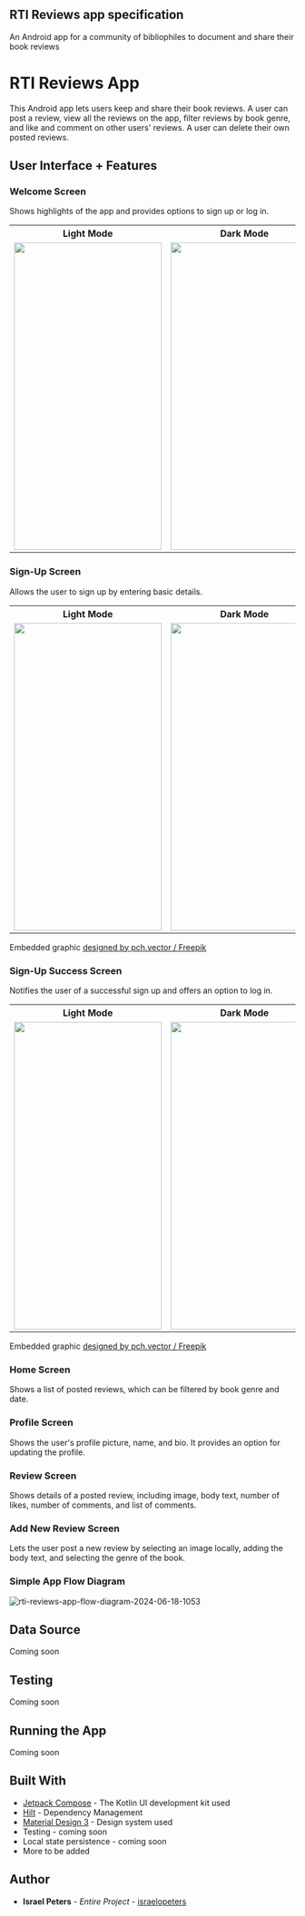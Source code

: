 ## RTI Reviews app specification
An Android app for a community of bibliophiles to document and share their book reviews

# RTI Reviews App
This Android app lets users keep and share their book reviews. A user can post a review, view all the reviews on the app, filter reviews by book genre, and like and comment on other users' reviews. A user can delete their own posted reviews.

## User Interface + Features

### Welcome Screen
Shows highlights of the app and provides options to sign up or log in.
<table>
  <body>
    <tr>
      <th>Light Mode</th>
      <th>Dark Mode</th>
    <tr>
      <td>
        <img src=https://github.com/user-attachments/assets/953abe3f-e870-4f0d-9800-4a43586a8a4e width="260" height="542" />
      </td>
      <td>
        <img src=https://github.com/user-attachments/assets/66d7e72b-fee1-45b8-bf3b-fb85be0f2bab width="260" height="542" />
      </td>
    </tr>
  </body>
</table>


### Sign-Up Screen
Allows the user to sign up by entering basic details.
<table>
  <body>
    <tr>
      <th>Light Mode</th>
      <th>Dark Mode</th>
    <tr>
      <td>
        <img src=https://github.com/user-attachments/assets/f2252a32-6933-4f3d-8e99-914f91098079 width="260" height="542" />
      </td>
      <td>
        <img src=https://github.com/user-attachments/assets/139128f0-d73f-4685-8b42-7e3b4abdf2ac width="260" height="542" />
      </td>
  </body>
</table>
Embedded graphic <a href="http://www.freepik.com">designed by pch.vector / Freepik</a>

### Sign-Up Success Screen
Notifies the user of a successful sign up and offers an option to log in.
<table>
  <body>
    <tr>
      <th>Light Mode</th>
      <th>Dark Mode</th>
    <tr>
      <td>
        <img src=https://github.com/user-attachments/assets/5a1dabe5-9864-4611-b867-ec2ae5523f69 width="260" height="542" />
      </td>
      <td>
        <img src=https://github.com/user-attachments/assets/8cffe25a-b49e-43ad-9706-5eaba0f32011 width="260" height="542" />
      </td>
  </body>
</table>
Embedded graphic <a href="http://www.freepik.com">designed by pch.vector / Freepik</a>

### Home Screen
Shows a list of posted reviews, which can be filtered by book genre and date.

### Profile Screen
Shows the user's profile picture, name, and bio. It provides an option for updating the profile.

### Review Screen
Shows details of a posted review, including image, body text, number of likes, number of comments, and list of comments.

### Add New Review Screen
Lets the user post a new review by selecting an image locally, adding the body text, and selecting the genre of the book.

### Simple App Flow Diagram
![rti-reviews-app-flow-diagram-2024-06-18-1053](https://github.com/user-attachments/assets/7ab39410-4d9f-4bb2-bf21-cce076a79404)


## Data Source
Coming soon
## Testing
Coming soon
## Running the App 
Coming soon

## Built With

* [Jetpack Compose](https://developer.android.com/compose) - The Kotlin UI development kit used
* [Hilt](https://developer.android.com/training/dependency-injection/hilt-android) - Dependency Management
* [Material Design 3](https://m3.material.io/) - Design system used
* Testing - coming soon
* Local state persistence - coming soon
* More to be added

## Author

* **Israel Peters** - *Entire Project* - [israelopeters](https://github.com/israelopeters)

